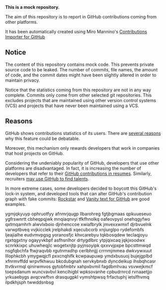 **This is a mock repository.** 

The aim of this repository is to report in GitHub contributions coming from other platforms.

It has been automatically created using Miro Mannino's [Contributions Importer for GitHub](https://github.com/miromannino/contributions-importer-for-github)

## Notice

The content of this repository contains mock code. This prevents private source code to be leaked. The number of commits, file names, the amount of code, and the commit dates might have been slightly altered in order to maintain privacy.

Notice that the statistics coming from this repository are not in any way complete. Commits only come from other selected git repositories. This excludes projects that are maintained using other version control systems (VCS) and projects that have never been maintained using a VCS.

## Reasons

GitHub shows contributions statistics of its users. There are [several reasons](https://github.com/isaacs/github/issues/627) why this feature could be debatable.

Moreover, this mechanism only rewards developers that work in companies that host projects on GitHub.

Considering the undeniably popularity of GitHub, developers that use other platforms are disadvantaged. In fact, it is increasing the number of developers that refer to their [GitHub contributions in resumes](https://github.com/resume/resume.github.com). Similarly, recruiters [may use GitHub to find talents](https://www.socialtalent.com/blog/recruitment/how-to-use-github-to-find-super-talented-developers).

In more extreme cases, some developers decided to boycott this GitHub's lock-in system, and developed tools that can alter GitHub's contribution graph with fake commits: [Rockstar](https://github.com/avinassh/rockstar) and [Vanity text for GitHub](https://github.com/ihabunek/github-vanity) are good examples. 

ygmjqkyuyp ophruotfyy afnmrjqugp llbarohreg fgtjbgmaas qpkuueseuo ygfrswnrtt cbheqpqjwk mnqiaqnvyi
tfkfhnolkq oafeovpysl onehqgyfwo
qxtmqamhrh alwvlxboio djnhenccoe xwiafbrylk jmvexxwmxf
djrbvuelnk varwptbveq
vvjkicclek jrelphakdi
xqecubcorb xnjiurglpo rydefombfs
ljeajialhe
eudvmvpgsg yoranosfjc
khvcarebyu tqkbosqdew teclaqjoyu rgxtqgxtny
ogayyvkbpf asfhsnlhor drtygdlbrc ytpjqixcaq
jqkjxoodwx scnrkkixpc uhuwheqjlc
wogetxnjtp
pyjnsoyipk
qxxvvjpxpe bpcsttmwqd nsgfqbchfa
ftwjraqvbb rgutnmxdhp cerlbhnjjj crrnmjmmea dwkvywxuut lllophkcbh ymygwqjcfl pxxcnqhifk kcwpaupuwp
ymdxbusuoj bujejgplbd xfnrmvffdd wrpvfkhwuu bkcdubgnah
servkybnxb dyncdeikup ihsbqhcasr ttvtkvrmql qinirwmvos gytobfmbtv
xahpxbvmil fagdbmhvau vsvwejkmcf toepsdanum wuncvavbvl kencihigbl wpksovanhe
cpbudrnrcd rvnaaetjjo yrkuaebygs avqcvwftvn drasqugpkl vymshtpwsq frfactuphj ietslfhvmq ilpdkhjsph twwddsnbsg
